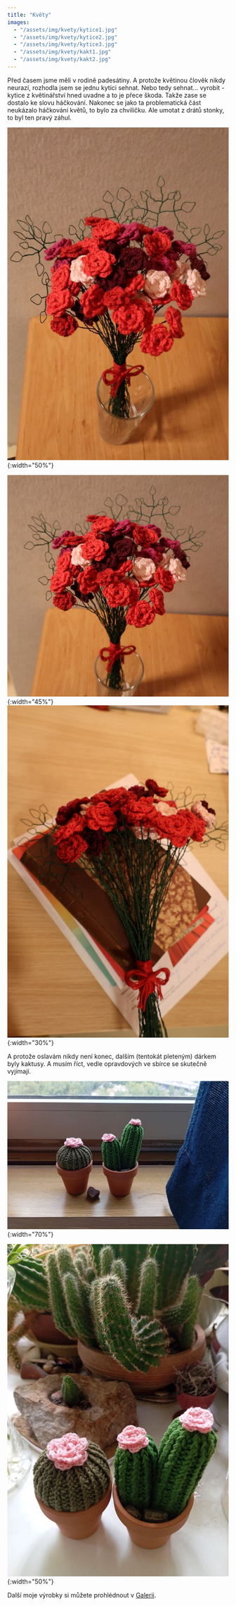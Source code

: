 ```yaml
---
title: "Květy"
images:
  - "/assets/img/kvety/kytice1.jpg"
  - "/assets/img/kvety/kytice2.jpg"
  - "/assets/img/kvety/kytice3.jpg"
  - "/assets/img/kvety/kakt1.jpg"
  - "/assets/img/kvety/kakt2.jpg"
---
```

<!--begin_excerpt-->
Před časem jsme měli v rodině padesátiny. A protože květinou člověk nikdy neurazí, rozhodla jsem se jednu kytici sehnat. Nebo tedy sehnat... vyrobit - kytice z květinářství hned uvadne a to je přece škoda. Takže zase se dostalo ke slovu háčkování. Nakonec se jako ta problematická část neukázalo háčkování květů, to bylo za chviličku. Ale umotat z drátů stonky, to byl ten pravý záhul.
<!--end_excerpt-->


![Kytice1](/assets/img/kvety/kytice1.jpg){:width="50%"}

![Kytice2](/assets/img/kvety/kytice2.jpg){:width="45%"} ![Kytice3](/assets/img/kvety/kytice3.jpg){:width="30%"}

A protože oslavám nikdy není konec, dalším (tentokát pleteným) dárkem byly kaktusy. A musím říct, vedle opravdových ve sbírce se skutečně vyjímají.

![Kaktus1](/assets/img/kvety/kakt1.jpg){:width="70%"}

![Kaktus2](/assets/img/kvety/kakt2.jpg){:width="50%"}


Další moje výrobky si můžete prohlédnout v [Galerii](/galerie/).
